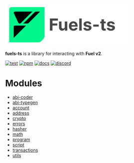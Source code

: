 <picture>
    <source media="(prefers-color-scheme: dark)" srcset="https://raw.githubusercontent.com/FuelLabs/fuels-ts/master/apps/docs/src/public/fuels-ts-logo-dark.png">
    <img alt="Fuels-ts SDK logo" width="400px" src="https://raw.githubusercontent.com/FuelLabs/fuels-ts/master/apps/docs/src/public/fuels-ts-logo-light.png">
</picture>

**fuels-ts** is a library for interacting with **Fuel v2**.

[![test](https://github.com/FuelLabs/fuels-ts/actions/workflows/test.yaml/badge.svg)](https://github.com/FuelLabs/fuels-ts/actions/workflows/test.yaml)
[![npm](https://img.shields.io/npm/v/fuels)](https://www.npmjs.com/package/fuels)
[![docs](https://img.shields.io/badge/docs-fuels.ts-brightgreen.svg?style=flat)](https://docs.fuel.network/docs/fuels-ts/)
[![discord](https://img.shields.io/badge/chat%20on-discord-orange?&logo=discord&logoColor=ffffff&color=7389D8&labelColor=6A7EC2)](https://discord.gg/xfpK4Pe)

# Modules

- [abi-coder](DOCS_API_URL/modules/_fuel_ts_abi_coder.html)
- [abi-typegen](DOCS_API_URL/modules/_fuel_ts_abi_typegen.html)
- [account](DOCS_API_URL/modules/_fuel_ts_account.html)
- [address](DOCS_API_URL/modules/_fuel_ts_address.html)
- [crypto](DOCS_API_URL/modules/_fuel_ts_crypto.html)
- [errors](DOCS_API_URL/modules/_fuel_ts_errors.html)
- [hasher](DOCS_API_URL/modules/_fuel_ts_hasher.html)
- [math](DOCS_API_URL/modules/_fuel_ts_math.html)
- [program](DOCS_API_URL/modules/_fuel_ts_program.html)
- [script](DOCS_API_URL/modules/_fuel_ts_script.html)
- [transactions](DOCS_API_URL/modules/_fuel_ts_transactions.html)
- [utils](DOCS_API_URL/modules/_fuel_ts_utils.html)
